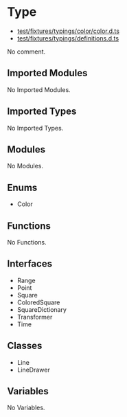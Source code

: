 # Type

* [test/fixtures/typings/color/color.d.ts](/test/fixtures/typings/color/color.d.ts#L1)
* [test/fixtures/typings/definitions.d.ts](/test/fixtures/typings/definitions.d.ts#L9)

No comment.

## Imported Modules

No Imported Modules.

## Imported Types

No Imported Types.

## Modules

No Modules.

## Enums

* Color

## Functions

No Functions.

## Interfaces

* Range
* Point
* Square
* ColoredSquare
* SquareDictionary
* Transformer
* Time

## Classes

* Line
* LineDrawer

## Variables

No Variables.
